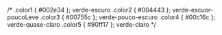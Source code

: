 /*
.color1 { #002e34 }; verde-escuro
.color2 { #004443 }; verde-escuor-poucoLeve
.color3 { #00755c }; verde-pouco-escuro
.color4 { #00c16c }; verde-quase-claro
.color5 { #90ff17 }; verde-claro
*/